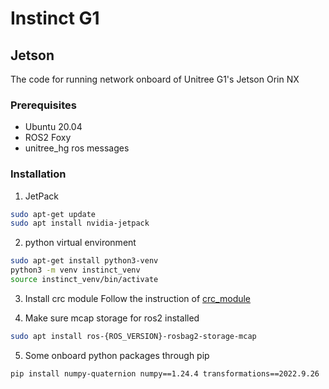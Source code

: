 # Instinct G1

## Jetson
The code for running network onboard of Unitree G1's Jetson Orin NX

### Prerequisites
- Ubuntu 20.04
- ROS2 Foxy
- unitree_hg ros messages

### Installation
1. JetPack
```bash
sudo apt-get update
sudo apt install nvidia-jetpack
```

2. python virtual environment
```bash
sudo apt-get install python3-venv
python3 -m venv instinct_venv
source instinct_venv/bin/activate
```

3. Install crc module
Follow the instruction of [crc_module](https://github.com)

4. Make sure mcap storage for ros2 installed
```bash
sudo apt install ros-{ROS_VERSION}-rosbag2-storage-mcap
```

5. Some onboard python packages through pip
```bash
pip install numpy-quaternion numpy==1.24.4 transformations==2022.9.26
```

